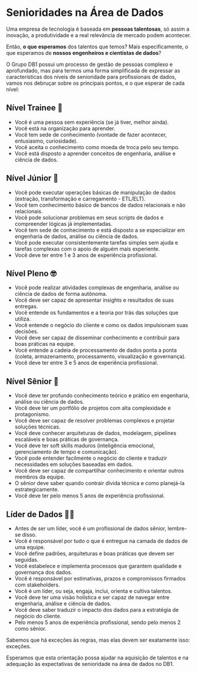 # Senioridades na Área de Dados

Uma empresa de tecnologia é baseada em **pessoas talentosas**, só assim a inovação, a produtividade e a real relevância de mercado podem acontecer.

Então, **o que esperamos** dos talentos que temos? Mais especificamente, o que esperamos de **nossos engenheiros e cientistas de dados**?

O Grupo DB1 possui um processo de gestão de pessoas complexo e aprofundado, mas para termos uma forma simplificada de expressar as características dos níveis de senioridade para profissionais de dados, vamos nos debruçar sobre os principais pontos, e o que esperar de cada nível:

## Nível Trainee 🐣 

- Você é uma pessoa sem experiência (se já tiver, melhor ainda).
- Você está na organização para aprender.
- Você tem sede de conhecimento (vontade de fazer acontecer, entusiasmo, curiosidade).
- Você aceita o conhecimento como moeda de troca pelo seu tempo.
- Você está disposto a aprender conceitos de engenharia, análise e ciência de dados.

## Nível Júnior 👶 

- Você pode executar operações básicas de manipulação de dados (extração, transformação e carregamento - ETL/ELT).
- Você tem conhecimento básico de bancos de dados relacionais e não relacionais.
- Você pode solucionar problemas em seus scripts de dados e compreender lógicas já implementadas.
- Você tem sede de conhecimento e está disposto a se especializar em engenharia de dados, análise ou ciência de dados.
- Você pode executar consistentemente tarefas simples sem ajuda e tarefas complexas com o apoio de alguém mais experiente.
- Você deve ter entre 1 e 3 anos de experiência profissional.

## Nível Pleno 🤓 

- Você pode realizar atividades complexas de engenharia, análise ou ciência de dados de forma autônoma.
- Você deve ser capaz de apresentar insights e resultados de suas entregas.
- Você entende os fundamentos e a teoria por trás das soluções que utiliza.
- Você entende o negócio do cliente e como os dados impulsionam suas decisões.
- Você deve ser capaz de disseminar conhecimento e contribuir para boas práticas na equipe.
- Você entende a cadeia de processamento de dados ponta a ponta (coleta, armazenamento, processamento, visualização e governança).
- Você deve ter entre 3 e 5 anos de experiência profissional.

## Nível Sênior 👴 

- Você deve ter profundo conhecimento teórico e prático em engenharia, análise ou ciência de dados.
- Você deve ter um portfólio de projetos com alta complexidade e protagonismo.
- Você deve ser capaz de resolver problemas complexos e projetar soluções técnicas.
- Você deve conhecer arquiteturas de dados, modelagem, pipelines escaláveis e boas práticas de governança.
- Você deve ter soft skills maduros (inteligência emocional, gerenciamento de tempo e comunicação).
- Você pode entender facilmente o negócio do cliente e traduzir necessidades em soluções baseadas em dados.
- Você deve ser capaz de compartilhar conhecimento e orientar outros membros da equipe.
- O sênior deve saber quando contrair dívida técnica e como planejá-la estrategicamente.
- Você deve ter pelo menos 5 anos de experiência profissional.

## Líder de Dados 🧑‍🏫 

- Antes de ser um líder, você é um profissional de dados sênior, lembre-se disso.
- Você é responsável por tudo o que é entregue na camada de dados de uma equipe.
- Você define padrões, arquiteturas e boas práticas que devem ser seguidas.
- Você estabelece e implementa processos que garantem qualidade e governança dos dados.
- Você é responsável por estimativas, prazos e compromissos firmados com stakeholders.
- Você é um líder, ou seja, engaja, inclui, orienta e cultiva talentos.
- Você deve ter uma visão holística e ser capaz de navegar entre engenharia, análise e ciência de dados.
- Você deve saber traduzir o impacto dos dados para a estratégia de negócio do cliente.
- Pelo menos 5 anos de experiência profissional, sendo pelo menos 2 como sênior.

Sabemos que há exceções às regras, mas elas devem ser exatamente isso: exceções.

Esperamos que esta orientação possa ajudar na aquisição de talentos e na adequação às expectativas de senioridade na área de dados no DB1.